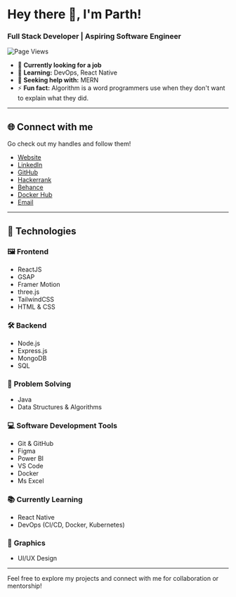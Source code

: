 # Hey there 👋, I'm Parth!  
### Full Stack Developer | Aspiring Software Engineer  

![Page Views](https://komarev.com/ghpvc/?username=parth&color=blue)  

- 🔭 **Currently looking for a job**  
- 📝 **Learning:** DevOps, React Native  
- 🤔 **Seeking help with:** MERN  
- ⚡ **Fun fact:** Algorithm is a word programmers use when they don't want to explain what they did.  

---

## 🌐 **Connect with me**  
Go check out my handles and follow them!  

- [Website](https://portfolio-six-ashy-50.vercel.app/)  
- [LinkedIn](https://www.linkedin.com/in/dev-parth23)  
- [GitHub](https://github.com/dev-Parth23)
- [Hackerrank](https://www.hackerrank.com/profile/PARTH_SINGHALcs)
- [Behance](https://www.behance.net/dev_Parth23)
- [Docker Hub](https://hub.docker.com/u/sparth23)  
- [Email](mailto:parthsinghal23.cs@gmail.com)  

---

## 🚀 **Technologies**  

### 🖼️ **Frontend**  
- ReactJS  
- GSAP
- Framer Motion
- three.js
- TailwindCSS  
- HTML & CSS  

### 🛠️ **Backend**  
- Node.js  
- Express.js  
- MongoDB  
- SQL  

### 🧩 **Problem Solving**  
- Java  
- Data Structures & Algorithms  

### 💻 **Software Development Tools**  
- Git & GitHub  
- Figma  
- Power BI  
- VS Code
- Docker
- Ms Excel

### 📚 **Currently Learning**  
- React Native  
- DevOps (CI/CD, Docker, Kubernetes)  

### 🎨 **Graphics**  
- UI/UX Design  
---

Feel free to explore my projects and connect with me for collaboration or mentorship!  
